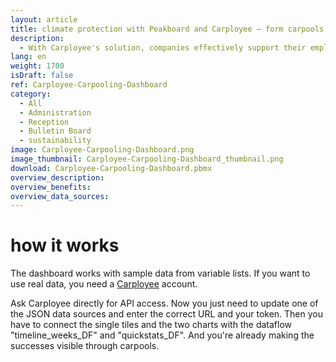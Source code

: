 ```yaml
---
layout: article
title: climate protection with Peakboard and Carployee – form carpools and save CO2
description: 
  - With Carployee's solution, companies effectively support their employees in building car pools. They reduce their environmental footprint by lowering CO2 emissions, as well as reducing traffic jams and saving parking spaces. The generated data is then made visible with a dashboard from Peakboard to communicate the success to all employees, which motivates other employees to join in and also contribute to climate protection. Download the template now and improve your company's mobility behavior sustainably!
lang: en
weight: 1700
isDraft: false
ref: Carployee-Carpooling-Dashboard
category:
  - All
  - Administration
  - Reception
  - Bulletin Board
  - sustainability
image: Carployee-Carpooling-Dashboard.png
image_thumbnail: Carployee-Carpooling-Dashboard_thumbnail.png
download: Carployee-Carpooling-Dashboard.pbmx
overview_description:
overview_benefits:
overview_data_sources:
---
```


# how it works

The dashboard works with sample data from variable lists. If you want to use real data, you need a [Carployee](https://www.carployee.com/?lang=en) account. 

Ask Carployee directly for API access. Now you just need to update one of the JSON data sources and enter the correct URL and your token. Then you have to connect the single tiles and the two charts with the dataflow "timeline_weeks_DF" and "quickstats_DF". And you're already making the successes visible through carpools.

